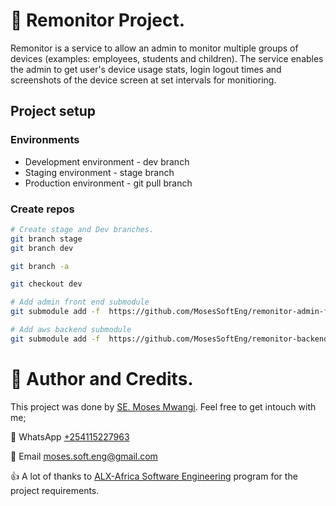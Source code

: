 # :book: Remonitor Project.

Remonitor is a service to allow an admin to monitor multiple groups of devices (examples: employees, students and children). The service enables the admin to get user's device usage stats, login logout times and screenshots of the device screen at set intervals for monitioring.

## Project setup

### Environments
 - Development environment - dev branch
 - Staging environment - stage branch
 - Production environment - git pull branch


### Create repos
```bash
# Create stage and Dev branches.
git branch stage 
git branch dev

git branch -a

git checkout dev

# Add admin front end submodule
git submodule add -f  https://github.com/MosesSoftEng/remonitor-admin-front.git

# Add aws backend submodule
git submodule add -f  https://github.com/MosesSoftEng/remonitor-backend-aws.git

```

# :man: Author and Credits.
This project was done by [SE. Moses Mwangi](https://github.com/MosesSoftEng). Feel free to get intouch with me;

:iphone: WhatsApp [+254115227963](https://wa.me/254115227963)

:email: Email [moses.soft.eng@gmail.com](mailto:moses.soft.eng@gmail.com)

:thumbsup: A lot of thanks to [ALX-Africa Software Engineering](https://www.alxafrica.com/) program for the project requirements.